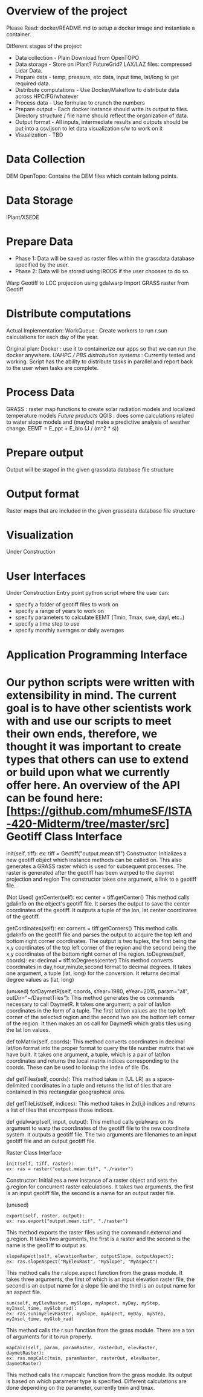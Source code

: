 Overview of the project
==

Please Read: docker/README.md to setup a docker image and instantiate a container.

Different stages of the project:
* Data collection - Plain Download from OpenTOPO
* Data storage - Store on iPlant? FutureGrid? LAX/LAZ files: compressed Lidar Data.
* Prepare data - temp, pressure, etc data, input time, lat/long to get required data.
* Distribute computations - Use Docker/Makeflow to distribute data across HPC/FG/whatever
* Process data - Use formulae to crunch the numbers
* Prepare output - Each docker instance should write its output to files. Directory structure / file name should reflect the organization of data.
* Output format - All inputs, intermediate results and outputs should be put into a csv/json to let data visualization s/w to work on it
* Visualization - TBD


Data Collection
==
DEM
OpenTopo: Contains the DEM files which contain latlong points.


Data Storage
==
iPlant/XSEDE


Prepare Data
==
* Phase 1: Data will be saved as raster files within the grassdata database specified by the user.
* Phase 2: Data will be stored using iRODS if the user chooses to do so.

Warp Geotiff to LCC projection using gdalwarp
Import GRASS raster from Geotiff


Distribute computations
==
Actual Implementation:
WorkQueue : Create workers to run r.sun calculations for each day of the year.

Original plan:
Docker : use it to containerize our apps so that we can run the docker anywhere.
*UAHPC / PBS distrobution systems* : Currently tested and working.  Script has the ability to distribute tasks in parallel and report back to the user when tasks are complete.


Process Data
==
GRASS : raster map functions to create solar radiation models and localized temperature models *Future products*
QGIS : does some calculations related to water slope models and (maybe) make a predictive analysis of weather change.
EEMT = E_ppt + E_bio (J / (m^2 * s))

Prepare output
==
Output will be staged in the given grassdata database file structure

Output format
==
Raster maps that are included in the given grassdata database file structure

Visualization
==
Under Construction

User Interfaces
==
Under Construction
Entry point python script where the user can:
* specify a folder of geotiff files to work on
* specify a range of years to work on
* specify parameters to calculate EEMT (Tmin, Tmax, swe, dayl, etc..)
* specify a time step to use
* specify monthly averages or daily averages

Application Programming Interface
==
Our python scripts were written with extensibility in mind.  The current goal is to have other scientists work with and use our scripts to meet their own ends, therefore, we thought it was important to create types that others can use to extend or build upon what we currently offer here.  An overview of the API can be found here: [https://github.com/mhumeSF/ISTA-420-Midterm/tree/master/src]
Geotiff Class Interface
==
init(self, tiff):
ex: tiff = Geotiff("output.mean.tif")
Constructor: Initializes a new geotiff object which instance methods can be called on.
This also generates a GRASS raster which is used for subsequent processes. The raster
is generated after the geotiff has been warped to the daymet projection and region
The constructor takes one argument, a link to a geotiff file.

(Not Used)
getCenter(self):
ex: center = tiff.getCenter()
This method calls gdalinfo on the object's geotiff file.  It parses the
output to save the center coordinates of the geotiff. It outputs a tuple
of the lon, lat center coordinates of the geotiff.

getCordinates(self):
ex: corners = tiff.getCorners()
This method calls gdalinfo on the geotiff file and parses the output to
acquire the top left and bottom right corner coordinates. The output is
two tuples, the first being the x,y coordinates of the top left corner of the region and the second being the x,y coordinates of the bottom right
corner of the region.
toDegrees(self, coords): ex: decimal = tiff.toDegrees(center)
This method converts coordinates in day,hour,minute,second format to
decimal degrees. It takes one argument, a tuple (lat, long) for
the conversion. It returns decimal degree values as (lat, long)

(unused)
forDaymetR(self, coords, sYear=1980, eYear=2015, param="all", outDir="~/DaymetTiles"):
This method generates the os commands necessary to call DaymetR. It takes
one argument; a pair of lat/lon coordinates in the form of a tuple.
The first lat/lon values are the top left corner of the selected region
and the second two are the bottom left corner of the region. It then
makes an os call for DaymetR which grabs tiles using the lat lon values.

def toMatrix(self, coords):
This method converts coordinates in decimal lat/lon format into the proper
format to query the tile number matrix that we have built. It takes one
argument, a tuple, which is a pair of lat/lon coordinates and returns the
local matrix indices corresponding to the coords. These can be used to
lookup the index of tile IDs.

def getTiles(self, coords):
This method takes in (UL LR) as a space-delimited coordinates in a tuple and
returns the list of tiles that are contained in this rectangular geographical area.

def getTileList(self, indices):
This method takes in 2x(i,j) indices and returns a list of tiles that
encompass those indices.

def gdalwarp(self, input, output):
This method calls gdalwarp on its argument to warp the coordinates of the
geotiff file to the new coordinate system. It outputs a geotiff file.
The two arguments are filenames to an input geotiff file and an output
geotiff file.

Raster Class Interface

```
init(self, tiff, raster):
ex: ras = raster("output.mean.tif", "./raster")
```
Constructor: Initializes a new instance of a raster object and sets
the g.region for concurrent raster calculations. It takes two
arguments, the first is an input geotiff file, the second is a
name for an output raster file.

(unused)
```
export(self, raster, output):
ex: ras.export("output.mean.tif", "./raster")
```
This method exports the raster files using the command r.external and
g.region. It takes two arguments, the first is a raster and the second
is the name is the geoTiff to output as.

```
slopeAspect(self, elevationRaster, outputSlope, outputAspect):
ex: ras.slopeAspect("MyElevRast", "MySlope", "MyAspect")
```
This method calls the r.slope.aspect function from the grass module.
It takes three arguments, the first of which is an input elevation raster
file, the second is an output name for a slope file and the third is an
output name for an aspect file.

```
sun(self, myElevRaster, mySlope, myAspect, myDay, myStep, myInsol_time, myGlob_rad):
ex: ras.sun(myElevRaster, mySlope, myAspect, myDay, myStep, myInsol_time, myGlob_rad)
```
This method calls the r.sun function from the grass module. There are a
ton of arguments for it to run properly.

```
mapCalc(self, param, paramRaster, rasterOut, elevRaster, daymetRaster):
ex: ras.mapCalc(tmin, paramRaster, rasterOut, elevRaster, daymetRaster)
```
This method calls the r.mapcalc function from the grass module. Its output
is based on which parameter type is specified. Different calculations are
done depending on the parameter, currently tmin and tmax.

